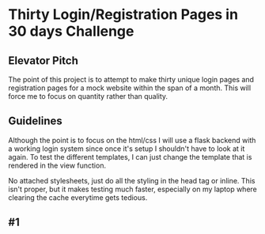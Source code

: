 # Thirty Login/Registration Pages in 30 days Challenge

## Elevator Pitch
The point of this project is to attempt to make thirty unique login pages and registration pages
for a mock website within the span of a month.  This will force me to focus on quantity rather 
than quality.

## Guidelines
Although the point is to focus on the html/css I will use a flask backend with a working login 
system since once it's setup I shouldn't have to look at it again.  To test the different templates,
I can just change the template that is rendered in the view function.

No attached stylesheets, just do all the styling in the head tag or inline.  This isn't proper, but it 
makes testing much faster, especially on my laptop where clearing the cache everytime gets tedious.

## #1